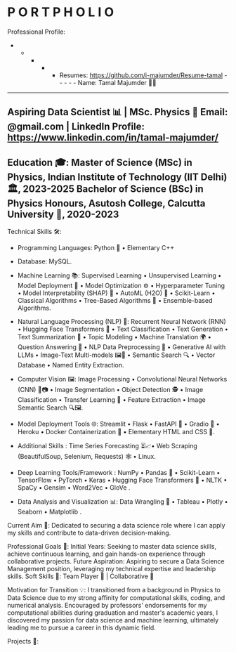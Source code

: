 # P O R T P H O L I O
Professional Profile:

- - - - - Resumes: https://github.com/i-majumder/Resume-tamal - - - - -
Name: Tamal Majumder 👨‍🎓
---
Aspiring Data Scientist 📊 | MSc. Physics 🌌
Email: @gmail.com | LinkedIn Profile: https://www.linkedin.com/in/tamal-majumder/
---
Education 🎓:
Master of Science (MSc) in Physics, Indian Institute of Technology (IIT Delhi) 🏛️, 2023-2025
Bachelor of Science (BSc) in Physics Honours, Asutosh College, Calcutta University 🏫, 2020-2023
---

Technical Skills 🛠️:

- Programming Languages: Python 🐍 • Elementary C++

- Database: MySQL.

- Machine Learning 📚: Supervised Learning • Unsupervised Learning • Model Deployment 🚀 • Model Optimization ⚙️ • Hyperparameter Tuning • Model Interpretability (SHAP) 🧐 • AutoML (H2O) 🤖 • Scikit-Learn • Classical Algorithms • Tree-Based Algorithms 🌲 • Ensemble-based Algorithms.

- Natural Language Processing (NLP) 📝: Recurrent Neural Network (RNN) • Hugging Face Transformers 🤗 • Text Classification • Text Generation • Text Summarization 📑 • Topic Modeling • Machine Translation 🌍 • Question Answering 💬 • NLP Data Preprocessing 🧹 • Generative AI with LLMs • Image-Text Multi-models 🖼️📝 • Semantic Search 🔍 • Vector Database • Named Entity Extraction.

- Computer Vision 🖼️: Image Processing • Convolutional Neural Networks (CNN) 🧠📷 • Image Segmentation • Object Detection 🕵️ • Image Classification • Transfer Learning 🔄 • Feature Extraction • Image Semantic Search 🔍🖼️.

- Model Deployment Tools 🌐: Streamlit • Flask • FastAPI 🚀 • Gradio 📡 • Heroku • Docker Containerization 🐳 • Elementary HTML and CSS 🎨.

- Additional Skills : Time Series Forecasting ⏳📈• Web Scraping (BeautifulSoup, Selenium, Requests) 🕸️ • Linux.

- Deep Learning Tools/Framework : NumPy • Pandas 🐼 • Scikit-Learn • TensorFlow • PyTorch • Keras • Hugging Face Transformers 🤗 • NLTK • SpaCy • Gensim • Word2Vec • GloVe .

- Data Analysis and Visualization 📊: Data Wrangling 🧹 • Tableau • Plotly • Seaborn • Matplotlib .

Current Aim 🚀:
Dedicated to securing a data science role where I can apply my skills and contribute to data-driven decision-making.

Professional Goals 🎯:
Initial Years: Seeking to master data science skills, achieve continuous learning, and gain hands-on experience through collaborative projects.
Future Aspiration: Aspiring to secure a Data Science Management position, leveraging my technical expertise and leadership skills.
Soft Skills 💬:
Team Player 🤝 | Collaborative 🤝

Motivation for Transition 💡:
I transitioned from a background in Physics to Data Science due to my strong affinity for computational skills, coding, and numerical analysis. Encouraged by professors' endorsements for my computational abilities during graduation and master's academic years, I discovered my passion for data science and machine learning, ultimately leading me to pursue a career in this dynamic field.

Projects 🚧:
<!---
t-majumder/t-majumder is a ✨ special ✨ repository because its `README.md` (this file) appears on your GitHub profile.
You can click the Preview link to take a look at your changes.
--->
